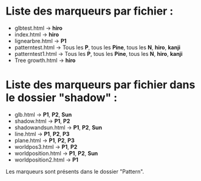 # Liste des marqueurs par fichier :
* glbtest.html -> **hiro**
* index.html -> **hiro**
* lignearbre.html -> **P1**
* patterntest.html -> Tous les **P**, tous les **Pine**, tous les **N**, **hiro**, **kanji**
* patterntest1.html -> Tous les **P**, tous les **Pine**, tous les **N**, **hiro**, **kanji**
* Tree growth.html -> **hiro**

# Liste des marqueurs par fichier dans le dossier "shadow" :
* glb.html -> **P1**, **P2**, **Sun**
* shadow.html -> **P1**, **P2**
* shadowandsun.html -> **P1**, **P2**, **Sun**
* line.html -> **P1**, **P2**, **P3**
* plane.html -> **P1**, **P2**, **P3**
* worldpos3.html -> **P1**, **P2**
* worldposition.html -> **P1**, **P2**, **Sun**
* worldposition2.html -> **P1**

Les marqueurs sont présents dans le dossier "Pattern".